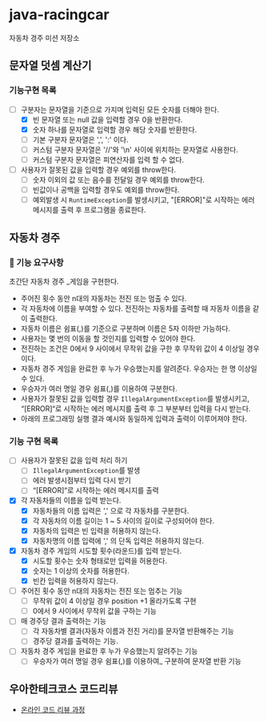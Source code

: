 # java-racingcar

자동차 경주 미션 저장소

## 문자열 덧셈 계산기
### 기능구현 목록
- [ ] 구분자는 문자열을 기준으로 가지며 입력된 모든 숫자를 더해야 한다.
    - [x] 빈 문자열 또는 null 값을 입력할 경우 0을 반환한다.
    - [x] 숫자 하나를 문자열로 입력할 경우 해당 숫자를 반환한다.
    - [ ] 기본 구분자 문자열은 ',', ':' 이다.
    - [ ] 커스텀 구분자 문자열은 '//'와 '\n' 사이에 위치하는 문자열로 사용한다.
    - [ ] 커스텀 구분자 문자열은 피연산자를 입력 할 수 없다.

- [ ] 사용자가 잘못된 값을 입력할 경우 예외를 throw한다.
    - [ ] 숫자 이외의 값 또는 음수를 전달일 경우 예외를 throw한다.
    - [ ] 빈값이나 공백을 입력할 경우도 예외를 throw한다.
    - [ ] 예외발생 시 `RuntimeException`를 발생시키고, "[ERROR]"로 시작하는 에러 메시지를 출력 후 프로그램을 종료한다.

## 자동차 경주
### 🚀 기능 요구사항
초간단 자동차 경주 _게임을 구현한다.
- 주어진 횟수 동안 n대의 자동차는 전진 또는 멈출 수 있다.
- 각 자동차에 이름을 부여할 수 있다. 전진하는 자동차를 출력할 때 자동차 이름을 같이 출력한다.
- 자동차 이름은 쉼표(,)를 기준으로 구분하며 이름은 5자 이하만 가능하다.
- 사용자는 몇 번의 이동을 할 것인지를 입력할 수 있어야 한다.
- 전진하는 조건은 0에서 9 사이에서 무작위 값을 구한 후 무작위 값이 4 이상일 경우이다.
- 자동차 경주 게임을 완료한 후 누가 우승했는지를 알려준다. 우승자는 한 명 이상일 수 있다.
- 우승자가 여러 명일 경우 쉼표(,)를 이용하여 구분한다.
- 사용자가 잘못된 값을 입력할 경우 `IllegalArgumentException`를 발생시키고, “[ERROR]“로 시작하는 에러 메시지를 출력 후 그 부분부터 입력을 다시 받는다.
- 아래의 프로그래밍 실행 결과 예시와 동일하게 입력과 출력이 이루어져야 한다.

### 기능 구현 목록
- [ ] 사용자가 잘못된 값을 입력 처리 하기
    - [ ] `IllegalArgumentException`를 발생
    - [ ] 에러 발생시점부터 입력 다시 받기
    - [ ] “[ERROR]“로 시작하는 에러 메시지를 출력
- [x] 각 자동차들의 이름을 입력 받는다.
    - [X] 자동차들의 이름 입력은 ',' 으로 각 자동차를 구분한다.
    - [X] 각 자동차의 이름 길이는 1 ~ 5 사이의 길이로 구성되어야 한다.
    - [x] 자동차의 입력은 빈 입력을 허용하지 않는다.
    - [x] 자동차명의 이름 입력에 ',' 의 단독 입력은 허용하지 않는다.
- [x] 자동차 경주 게임의 시도할 횟수(라운드)를 입력 받는다.
    - [X] 시도할 횟수는 숫자 형태로만 입력을 허용한다.
    - [X] 숫자는 1 이상의 숫자를 허용한다.
    - [X] 빈칸 입력을 허용하지 않는다.
- [ ] 주어진 횟수 동안 n대의 자동차는 전진 또는 멈추는 기능
    - [ ] 무작위 값이 4 이상일 경우 position +1 올라가도록 구현
    - [ ] 0에서 9 사이에서 무작위 값을 구하는 기능
- [ ] 매 경주당 결과 출력하는 기능
    - [ ] 각 자동차별 결과(자동차 이름과 전진 거리)를 문자열 반환해주는 기능
    - [ ] 경주당 결과를 출력하는 기능.
- [ ] 자동차 경주 게임을 완료한 후 누가 우승했는지 알려주는 기능
    - [ ] 우승자가 여러 명일 경우 쉼표(,)를 이용하여_ 구분하여 문자열 반환 기능

## 우아한테크코스 코드리뷰

- [온라인 코드 리뷰 과정](https://github.com/woowacourse/woowacourse-docs/blob/master/maincourse/README.md)
